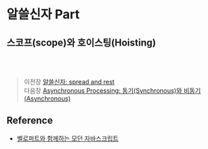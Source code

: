 # 알쓸신자 Part

## 스코프(scope)와 호이스팅(Hoisting)
<br/>



</br>

>   이전장 [알쓸신자: spread and rest](https://github.com/ss-won/Javascript/blob/master/ASSJ/assj8.md)<br/>
>   다음장 [Asynchronous Processing: 동기(Synchronous)와 비동기(Asynchronous)](https://github.com/ss-won/Javascript/blob/master/Asynchronous_Processing/ap1.md)

## Reference
- [벨로퍼트와 함께하는 모던 자바스크립트](https://learnjs.vlpt.us/)